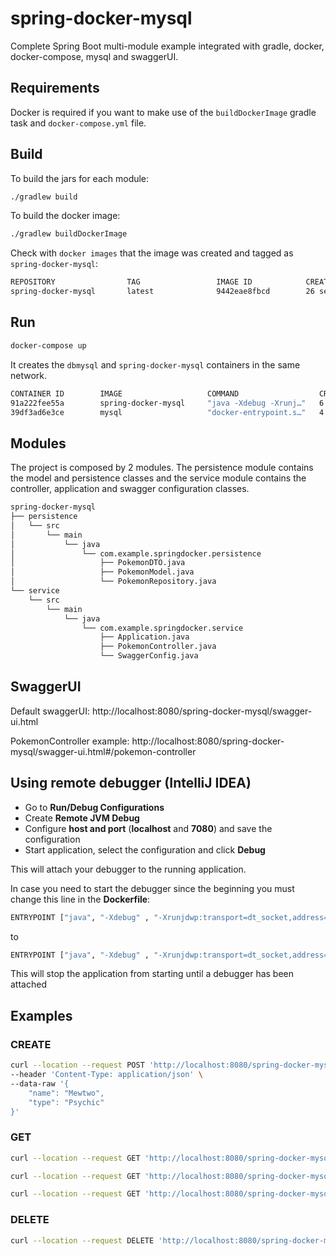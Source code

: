 # spring-docker-mysql
Complete Spring Boot multi-module example integrated with gradle, docker, docker-compose, mysql and swaggerUI.

## Requirements
Docker is required if you want to make use of the `buildDockerImage` gradle task and `docker-compose.yml` file. 

## Build
To build the jars for each module:
```bash
./gradlew build 
```

To build the docker image:
```bash
./gradlew buildDockerImage
```
Check with `docker images` that the image was created and tagged as `spring-docker-mysql`:
```bash
REPOSITORY                TAG                 IMAGE ID            CREATED             SIZE
spring-docker-mysql       latest              9442eae8fbcd        26 seconds ago      390MB
```

## Run
```bash
docker-compose up
```
It creates the `dbmysql` and `spring-docker-mysql` containers in the same network.
```bash
CONTAINER ID        IMAGE                   COMMAND                  CREATED             STATUS              PORTS                                            NAMES
91a222fee55a        spring-docker-mysql     "java -Xdebug -Xrunj…"   6 minutes ago       Up 6 minutes        0.0.0.0:7080->7080/tcp, 0.0.0.0:8080->8080/tcp   spring-docker-mysql
39df3ad6e3ce        mysql                   "docker-entrypoint.s…"   4 weeks ago         Up 6 minutes        0.0.0.0:5432->5432/tcp                           dbmysql
```

## Modules
The project is composed by 2 modules. The persistence module contains the model and persistence classes and the service module contains the controller, application and swagger configuration classes.
```bash
spring-docker-mysql
├── persistence
│   └── src
│       └── main
│           └── java
│               └── com.example.springdocker.persistence
│                   ├── PokemonDTO.java
│                   ├── PokemonModel.java
│                   └── PokemonRepository.java
└── service
    └── src
        └── main
            └── java
                └── com.example.springdocker.service
                    ├── Application.java
                    ├── PokemonController.java
                    └── SwaggerConfig.java

```

## SwaggerUI
Default swaggerUI: http://localhost:8080/spring-docker-mysql/swagger-ui.html

PokemonController example: http://localhost:8080/spring-docker-mysql/swagger-ui.html#/pokemon-controller

## Using remote debugger (IntelliJ IDEA)
- Go to **Run/Debug Configurations**
- Create **Remote JVM Debug**
- Configure **host and port** (**localhost** and **7080**) and save the configuration
- Start application, select the configuration and click **Debug**

This will attach your debugger to the running application. 

In case you need to start the debugger since the beginning you must change this line in the **Dockerfile**:
```bash
ENTRYPOINT ["java", "-Xdebug" , "-Xrunjdwp:transport=dt_socket,address=*:7080,server=y,suspend=n", "-jar", "app.jar"]
```
to
```bash
ENTRYPOINT ["java", "-Xdebug" , "-Xrunjdwp:transport=dt_socket,address=*:7080,server=y,suspend=y", "-jar", "app.jar"]
```
This will stop the application from starting until a debugger has been attached

## Examples
### CREATE
```bash
curl --location --request POST 'http://localhost:8080/spring-docker-mysql/pokemon/create' \
--header 'Content-Type: application/json' \
--data-raw '{
    "name": "Mewtwo",
    "type": "Psychic"
}'
```
### GET
```bash
curl --location --request GET 'http://localhost:8080/spring-docker-mysql/pokemon/random'
```
```bash
curl --location --request GET 'http://localhost:8080/spring-docker-mysql/pokemon/1'
```
```bash
curl --location --request GET 'http://localhost:8080/spring-docker-mysql/pokemon/all'
```
### DELETE
```bash
curl --location --request DELETE 'http://localhost:8080/spring-docker-mysql/pokemon/1'
```

